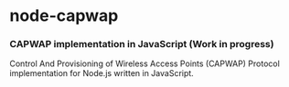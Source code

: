 
node-capwap
=========
### CAPWAP implementation in JavaScript (Work in progress)

Control And Provisioning of Wireless Access Points (CAPWAP) Protocol implementation for Node.js
written in JavaScript.